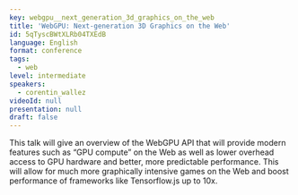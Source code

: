 ```yaml
---
key: webgpu__next_generation_3d_graphics_on_the_web
title: 'WebGPU: Next-generation 3D Graphics on the Web'
id: 5qTyscBWtXLRb04TXEdB
language: English
format: conference
tags:
  - web
level: intermediate
speakers:
  - corentin_wallez
videoId: null
presentation: null
draft: false
---
```

This talk will give an overview of the WebGPU API that will provide modern features such as “GPU compute” on the Web as well as lower overhead access to GPU hardware and better, more predictable performance. This will allow for much more graphically intensive games on the Web and boost performance of frameworks like Tensorflow.js up to 10x.